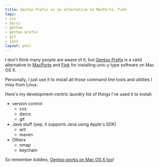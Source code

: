 ```yaml
--- 
title: Gentoo Prefix as an alternative to MacPorts, Fink
tags: 
- cvs
- darcs
- gentoo
- gentoo-prefix
- git
- java
layout: post
---
```

I don't think many people are aware of it, but [Gentoo Prefix](http://www.gentoo.org/proj/en/gentoo-alt/prefix/index.xml) is a valid alternative to [MacPorts](http://www.macports.org/) and [Fink](http://www.finkproject.org/) for installing unix-y type software on Mac OS X.

Personally, I just use it to install all those command line tools and utilities I miss from Linux.

Here's my development-centric laundry list of things I've used it to install:

* version control  
  * cvs
  * darcs
  * git
* Java stuff (yep, it supports Java using Apple's SDK)
  * ant
  * maven
* Others
  * nmap
  * keychain

So remember kiddies, [Gentoo works on Mac OS X too](http://www.gentoo.org/proj/en/gentoo-alt/prefix/bootstrap-macos.xml)!
